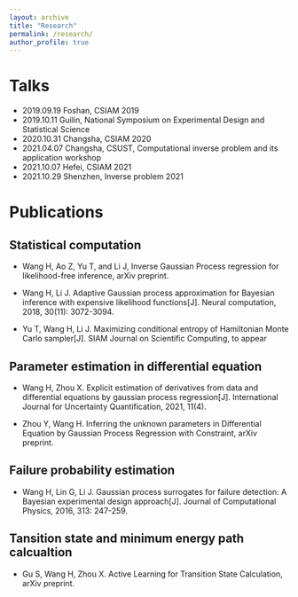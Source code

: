 ```yaml
---
layout: archive
title: "Research"
permalink: /research/
author_profile: true
---
```

# Talks

- 2019.09.19 Foshan, CSIAM 2019 
- 2019.10.11 Guilin, National Symposium on Experimental Design and Statistical Science
- 2020.10.31 Changsha, CSIAM 2020
- 2021.04.07 Changsha, CSUST, Computational inverse problem and its application workshop
- 2021.10.07 Hefei, CSIAM 2021
- 2021.10.29 Shenzhen, Inverse problem 2021

# Publications
## Statistical computation

- Wang H, Ao Z, Yu T, and Li J, Inverse Gaussian Process regression for likelihood-free inference, arXiv preprint.

- Wang H, Li J. Adaptive Gaussian process approximation for Bayesian inference with expensive likelihood functions[J]. Neural computation, 2018, 30(11): 3072-3094.

- Yu T, Wang H, Li J. Maximizing conditional entropy of Hamiltonian Monte Carlo sampler[J]. SIAM Journal on Scientific Computing, to appear

<!-- Cai X, Xiong J, Wang H, Li J. CONTROL VARIATES WITH A DIMENSION REDUCED-BAYESIAN MONTE CARLO SAMPLER, 

## Computational mathmatics
- nothing
-->  
## Parameter estimation in differential equation

- Wang H, Zhou X. Explicit estimation of derivatives from data and differential equations by gaussian process regression[J]. International Journal for Uncertainty Quantification, 2021, 11(4).

- Zhou Y, Wang H. Inferring the unknown parameters in Differential Equation by Gaussian Process Regression with Constraint, arXiv preprint.


## Failure probability estimation
- Wang H, Lin G, Li J. Gaussian process surrogates for failure detection: A Bayesian experimental design approach[J]. Journal of Computational Physics, 2016, 313: 247-259.

## Tansition state and minimum energy path calcualtion

- Gu S, Wang H, Zhou X. Active Learning for Transition State Calculation, arXiv preprint.